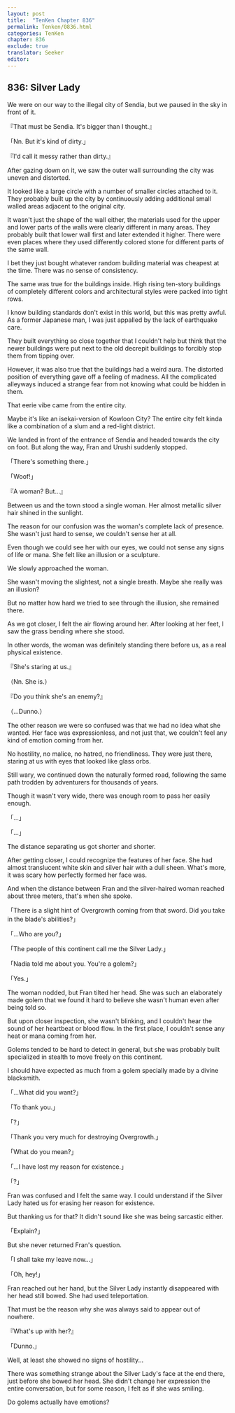 ```yaml
---
layout: post
title:  "TenKen Chapter 836"
permalink: Tenken/0836.html
categories: TenKen
chapter: 836
exclude: true
translator: Seeker
editor: 
---
```

<h2>836: Silver Lady</h2>

We were on our way to the illegal city of Sendia, but we paused in the sky in front of it.

『That must be Sendia. It's bigger than I thought.』

「Nn. But it's kind of dirty.」

『I'd call it messy rather than dirty.』

After gazing down on it, we saw the outer wall surrounding the city was uneven and distorted.

It looked like a large circle with a number of smaller circles attached to it. They probably built up the city by continuously adding additional small walled areas adjacent to the original city.

It wasn't just the shape of the wall either, the materials used for the upper and lower parts of the walls were clearly different in many areas. They probably built that lower wall first and later extended it higher. There were even places where they used differently colored stone for different parts of the same wall.

I bet they just bought whatever random building material was cheapest at the time. There was no sense of consistency.

The same was true for the buildings inside. High rising ten-story buildings of completely different colors and architectural styles were packed into tight rows.

I know building standards don't exist in this world, but this was pretty awful. As a former Japanese man, I was just appalled by the lack of earthquake care.

They built everything so close together that I couldn't help but think that the newer buildings were put next to the old decrepit buildings to forcibly stop them from tipping over.

However, it was also true that the buildings had a weird aura. The distorted position of everything gave off a feeling of madness. All the complicated alleyways induced a strange fear from not knowing what could be hidden in them.

That eerie vibe came from the entire city.

Maybe it's like an isekai-version of Kowloon City? The entire city felt kinda like a combination of a slum and a red-light district.

We landed in front of the entrance of Sendia and headed towards the city on foot. But along the way, Fran and Urushi suddenly stopped.

「There's something there.」

「Woof!」

『A woman? But...』

Between us and the town stood a single woman. Her almost metallic silver hair shined in the sunlight.

The reason for our confusion was the woman's complete lack of presence. She wasn't just hard to sense, we couldn't sense her at all.

Even though we could see her with our eyes, we could not sense any signs of life or mana. She felt like an illusion or a sculpture.

We slowly approached the woman.

She wasn't moving the slightest, not a single breath. Maybe she really was an illusion?

But no matter how hard we tried to see through the illusion, she remained there.

As we got closer, I felt the air flowing around her. After looking at her feet, I saw the grass bending where she stood.

In other words, the woman was definitely standing there before us, as a real physical existence.

『She's staring at us.』

（Nn. She is.）

『Do you think she's an enemy?』

（...Dunno.）

The other reason we were so confused was that we had no idea what she wanted. Her face was expressionless, and not just that, we couldn't feel any kind of emotion coming from her.

No hostility, no malice, no hatred, no friendliness. They were just there, staring at us with eyes that looked like glass orbs.

Still wary, we continued down the naturally formed road, following the same path trodden by adventurers for thousands of years.

Though it wasn't very wide, there was enough room to pass her easily enough.

「...」

「...」

The distance separating us got shorter and shorter.

After getting closer, I could recognize the features of her face. She had almost translucent white skin and silver hair with a dull sheen. What's more, it was scary how perfectly formed her face was.

And when the distance between Fran and the silver-haired woman reached about three meters, that's when she spoke.

「There is a slight hint of Overgrowth coming from that sword. Did you take in the blade's abilities?」

「...Who are you?」

「The people of this continent call me the Silver Lady.」

「Nadia told me about you. You're a golem?」

「Yes.」

The woman nodded, but Fran tilted her head. She was such an elaborately made golem that we found it hard to believe she wasn't human even after being told so.

But upon closer inspection, she wasn't blinking, and I couldn't hear the sound of her heartbeat or blood flow. In the first place, I couldn't sense any heat or mana coming from her.

Golems tended to be hard to detect in general, but she was probably built specialized in stealth to move freely on this continent.

I should have expected as much from a golem specially made by a divine blacksmith.

「...What did you want?」

「To thank you.」

「?」

「Thank you very much for destroying Overgrowth.」

「What do you mean?」

「...I have lost my reason for existence.」

「?」

Fran was confused and I felt the same way. I could understand if the Silver Lady hated us for erasing her reason for existence.

But thanking us for that? It didn't sound like she was being sarcastic either.

「Explain?」

But she never returned Fran's question.

「I shall take my leave now...」

「Oh, hey!」

Fran reached out her hand, but the Silver Lady instantly disappeared with her head still bowed. She had used teleportation.

That must be the reason why she was always said to appear out of nowhere.

『What's up with her?』

「Dunno.」

Well, at least she showed no signs of hostility...

There was something strange about the Silver Lady's face at the end there, just before she bowed her head. She didn't change her expression the entire conversation, but for some reason, I felt as if she was smiling.

Do golems actually have emotions?



